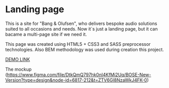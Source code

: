 # Landing page

This is a site for "Bang & Olufsen", who delivers bespoke audio solutions suited to all occasions and needs. Now it`s just a landing page, but it can bacame a multi-page site if we need it.

This page was created using HTML5 + CSS3 and SASS preprocessor technologies. Also BEM methodology was used during creation this project.

[DEMO LINK](https://VKdrvtsv.github.io/B-Q-landing/)

The mockup (https://www.figma.com/file/DtkQmQ797hk0nI4KfMi2Uq/BOSE-New-Version?type=design&node-id=6817-212&t=ZTV6Gl8NzaWkJ4FK-0)
